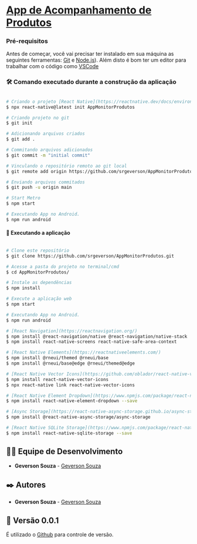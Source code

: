 # <a href="#">App de Acompanhamento de Produtos</a>

### Pré-requisitos

Antes de começar, você vai precisar ter instalado em sua máquina as seguintes ferramentas:
[Git](https://git-scm.com) e [Node.js](https://nodejs.org/en/)). 
Além disto é bom ter um editor para trabalhar com o código como [VSCode](https://code.visualstudio.com/)

### 🛠️ Comando executado durante a construção da aplicação

```bash

# Criando o projeto [React Native](https://reactnative.dev/docs/environment-setup).
$ npx react-native@latest init AppMonitorProdutos

# Criando projeto no git
$ git init

# Adicionando arquivos criados
$ git add .

# Commitando arquivos adicionados
$ git commit -m "initial commit"

# Vinculando o repositório remoto ao git local
$ git remote add origin https://github.com/srgeverson/AppMonitorProdutos.git

# Enviando arquivos commitados
$ git push -u origin main

# Start Metro
$ npm start

# Executando App no Android.
$ npm run android

```

#### 🧭 Executando a aplicação
```bash

# Clone este repositório
$ git clone https://github.com/srgeverson/AppMonitorProdutos.git

# Acesse a pasta do projeto no terminal/cmd
$ cd AppMonitorProdutos/

# Instale as dependências
$ npm install

# Execute a aplicação web
$ npm start

# Executando App no Android.
$ npm run android

# [React Navigation](https://reactnavigation.org/)
$ npm install @react-navigation/native @react-navigation/native-stack
$ npm install react-native-screens react-native-safe-area-context

# [React Native Elements](https://reactnativeelements.com/)
$ npm install @rneui/themed @rneui/base
$ npm install @rneui/base@edge @rneui/themed@edge

# [React Native Vector Icons](https://github.com/oblador/react-native-vector-icons)
$ npm install react-native-vector-icons
$ npx react-native link react-native-vector-icons

# [React Native Element Dropdown](https://www.npmjs.com/package/react-native-element-dropdown)
$ npm install react-native-element-dropdown --save

# [Async Storage](https://react-native-async-storage.github.io/async-storage/)
$ npm install @react-native-async-storage/async-storage

# [React Native SQLite Storage](https://www.npmjs.com/package/react-native-sqlite-storage)
$ npm install react-native-sqlite-storage --save

```

## 👨‍💻 Equipe de Desenvolvimento

* **Geverson Souza** - [Geverson Souza](https://www.linkedin.com/in/srgeverson/)

## ✒️ Autores

* **Geverson Souza** - [Geverson Souza](https://www.linkedin.com/in/srgeverson/)

## 📌 Versão 0.0.1

É utilizado o [Github](https://github.com/) para controle de versão.
